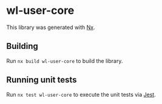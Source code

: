 # wl-user-core

This library was generated with [Nx](https://nx.dev).

## Building

Run `nx build wl-user-core` to build the library.

## Running unit tests

Run `nx test wl-user-core` to execute the unit tests via [Jest](https://jestjs.io).
